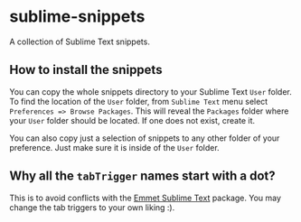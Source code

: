 # sublime-snippets
A collection of Sublime Text snippets.

## How to install the snippets
You can copy the whole snippets directory to your Sublime Text `User` folder. To find the location of the `User` folder, from `Sublime Text` menu select `Preferences => Browse Packages`. This will reveal the `Packages` folder where your `User` folder should be located. If one does not exist, create it. 

You can also copy just a selection of snippets to any other folder of your preference. Just make sure it is inside of the `User` folder.

## Why all the `tabTrigger` names start with a dot?
This is to avoid conflicts with the [Emmet Sublime Text](http://emmet.io/blog/sublime-text-3/) package. You may change the tab triggers to your own liking :).

